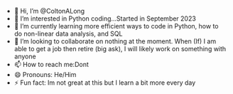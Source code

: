 - 👋 Hi, I’m @ColtonALong
- 👀 I’m interested in Python coding...Started in September 2023
- 🌱 I’m currently learning more efficient ways to code in Python, how to do non-linear data analysis, and SQL
- 💞️ I’m looking to collaborate on nothing at the moment. When (If) I am able to get a job then retire (big ask), I will likely work on something with anyone
- 📫 How to reach me:Dont
- 😄 Pronouns: He/Him
- ⚡ Fun fact: Im not great at this but I learn a bit more every day

<!---
ColtonALong/ColtonALong is a ✨ special ✨ repository because its `README.md` (this file) appears on your GitHub profile.
You can click the Preview link to take a look at your changes.
--->
